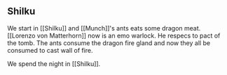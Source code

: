 ## Shilku

We start in [[Shilku]] and [[Munch]]'s ants eats some dragon meat. [[Lorenzo von Matterhorn]] now is an emo warlock. He respecs to pact of the tomb. The ants consume the dragon fire gland and now they all be consumed to cast wall of fire.

We spend the night in [[Shilku]]. 